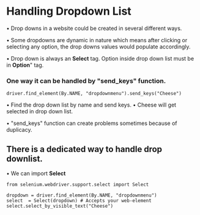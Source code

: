 # Handling Dropdown List
• Drop downs in a website could be created in several different ways. 

• Some dropdowns are dynamic in nature which means after clicking or selecting any option, the drop downs values would populate accordingly.

• Drop down is always an **Select** tag. Option inside drop down list must be in **Option**" tag.
### One way it can be handled by "send_keys" function.
```commandline
driver.find_element(By.NAME, "dropdownmenu").send_keys("Cheese")
```
• Find the drop down list by name and send keys.
• Cheese will get selected in drop down list.

• "send_keys" function can create problems sometimes because of duplicacy.

## There is a dedicated way to handle drop downlist.
• We can import **Select**
```commandline
from selenium.webdriver.support.select import Select
```

```commandline
dropdown = driver.find_element(By.NAME, "dropdownmenu")
select  = Select(dropdown) # Accepts your web-element
select.select_by_visible_text("Cheese")
```
